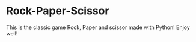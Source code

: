 # Rock-Paper-Scissor
This is the classic game Rock, Paper and scissor made with Python!
Enjoy well!
